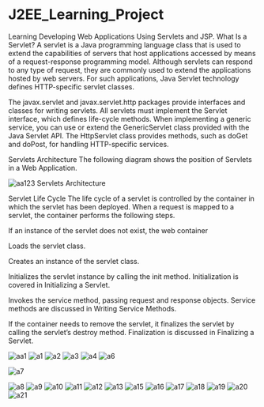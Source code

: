 # J2EE_Learning_Project
Learning Developing Web Applications Using Servlets and JSP.
What Is a Servlet?
A servlet is a Java programming language class that is used to extend the capabilities of servers that host applications accessed by means of a request-response programming model. Although servlets can respond to any type of request, they are commonly used to extend the applications hosted by web servers. For such applications, Java Servlet technology defines HTTP-specific servlet classes.

The javax.servlet and javax.servlet.http packages provide interfaces and classes for writing servlets. All servlets must implement the Servlet interface, which defines life-cycle methods. When implementing a generic service, you can use or extend the GenericServlet class provided with the Java Servlet API. The HttpServlet class provides methods, such as doGet and doPost, for handling HTTP-specific services.

Servlets Architecture
The following diagram shows the position of Servlets in a Web Application.

![aa123](https://user-images.githubusercontent.com/67342546/155885535-42ec6d8e-e2dc-4898-85f6-507eedfeffda.png)
Servlets Architecture


Servlet Life Cycle
The life cycle of a servlet is controlled by the container in which the servlet has been deployed. When a request is mapped to a servlet, the container performs the following steps.

If an instance of the servlet does not exist, the web container

Loads the servlet class.

Creates an instance of the servlet class.

Initializes the servlet instance by calling the init method. Initialization is covered in Initializing a Servlet.

Invokes the service method, passing request and response objects. Service methods are discussed in Writing Service Methods.

If the container needs to remove the servlet, it finalizes the servlet by calling the servlet’s destroy method. Finalization is discussed in Finalizing a Servlet.


![aa1](https://user-images.githubusercontent.com/67342546/155885618-e8323315-2e90-47aa-8050-101d25d59f3e.png)
![a1](https://user-images.githubusercontent.com/67342546/155886268-1b26024a-3e25-4f9a-854e-e6798432a77b.png)
![a2](https://user-images.githubusercontent.com/67342546/155886274-43bac628-3d76-4676-92da-47c4c7ef2553.png)
![a3](https://user-images.githubusercontent.com/67342546/155886277-086b5bd0-64d9-45f1-8b72-1e18b45f7dfc.png)
![a4](https://user-images.githubusercontent.com/67342546/155886279-1c832b29-7336-4a6d-b119-c428f67e1f0e.png)
![a6](https://user-images.githubusercontent.com/67342546/155886285-cbf5d708-a6ae-4496-a2c4-5ce9126fde94.png)

![a7](https://user-images.githubusercontent.com/67342546/155886287-feead5ab-22f3-4c57-b784-d46ac5c57050.png)

![a8](https://user-images.githubusercontent.com/67342546/155886290-b484ba85-fc2e-46cb-8ba3-85fcddcad79c.png)
![a9](https://user-images.githubusercontent.com/67342546/155886292-5f7849d8-a8fe-432f-8dda-89c67ca337cd.png)
![a10](https://user-images.githubusercontent.com/67342546/155886293-01a1736c-1f28-4f5e-a74b-68c1f56eb132.png)
![a11](https://user-images.githubusercontent.com/67342546/155886297-75b7d2ad-6650-4369-8079-f0f47fcc73a4.png)
![a12](https://user-images.githubusercontent.com/67342546/155886298-6429766a-422c-483e-801b-398a926cc868.png)
![a13](https://user-images.githubusercontent.com/67342546/155886303-d59a168f-42bf-40ee-b1c0-19503d0f01e1.png)
![a15](https://user-images.githubusercontent.com/67342546/155886306-8327fc78-b97f-4f9d-9ee7-a01604cea91c.png)
![a16](https://user-images.githubusercontent.com/67342546/155886310-da58d076-73df-42e9-9953-4ffc3d4b5aff.png)
![a17](https://user-images.githubusercontent.com/67342546/155886314-659dc68d-ba34-4c16-ac52-bfcd5fef95ad.png)
![a18](https://user-images.githubusercontent.com/67342546/155886317-4612c9ef-259f-4087-8530-5030c03fe553.png)
![a19](https://user-images.githubusercontent.com/67342546/155886320-34b81d07-110f-4858-ba19-2a4162304c3e.png)
![a20](https://user-images.githubusercontent.com/67342546/155886330-3aa027b6-c338-42e3-b61d-c0230098e033.png)
![a21](https://user-images.githubusercontent.com/67342546/155886333-224b0198-f2dd-4ea1-b419-06e4f06454b8.png)
